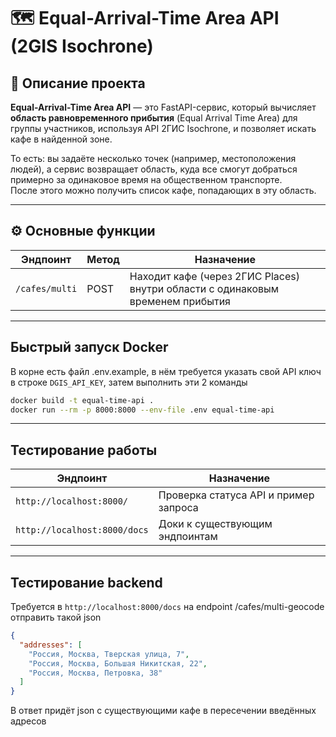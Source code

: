 # 🗺️ Equal-Arrival-Time Area API (2GIS Isochrone)

## 📖 Описание проекта

**Equal-Arrival-Time Area API** — это FastAPI-сервис, который вычисляет **область равновременного прибытия** (Equal Arrival Time Area) для группы участников, используя API 2ГИС Isochrone, и позволяет искать кафе в найденной зоне.  

То есть: вы задаёте несколько точек (например, местоположения людей), а сервис возвращает область, куда все смогут добраться примерно за одинаковое время на общественном транспорте.  
После этого можно получить список кафе, попадающих в эту область.

---

## ⚙️ Основные функции

| Эндпоинт | Метод | Назначение |
|-----------|--------|------------|
| `/cafes/multi` | POST | Находит кафе (через 2ГИС Places) внутри области с одинаковым временем прибытия |

---

## Быстрый запуск Docker
В корне есть файл .env.example, в нём требуется указать свой API ключ в строке `DGIS_API_KEY`, затем выполнить эти 2 команды
```bash
docker build -t equal-time-api .
docker run --rm -p 8000:8000 --env-file .env equal-time-api
```

---

## Тестирование работы

| Эндпоинт  | Назначение |
|-----------|------------|
| `http://localhost:8000/` | Проверка статуса API и пример запроса |
| `http://localhost:8000/docs` | Доки к существующим эндпоинтам |

---

## Тестирование backend

Требуется в `http://localhost:8000/docs` на endpoint /cafes/multi-geocode отправить такой json

``` json
{
  "addresses": [
    "Россия, Москва, Тверская улица, 7",
    "Россия, Москва, Большая Никитская, 22",
    "Россия, Москва, Петровка, 38"
  ]
}
```

В ответ придёт json с существующими кафе в пересечении введённых адресов
